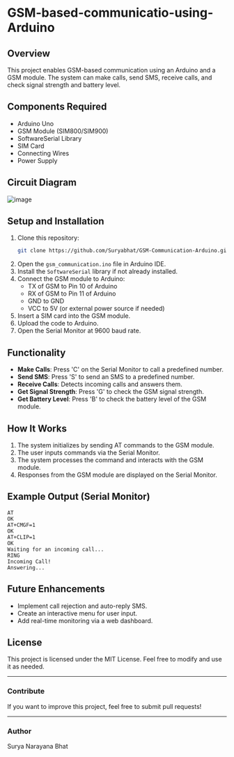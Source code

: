 # GSM-based-communicatio-using-Arduino

## Overview
This project enables GSM-based communication using an Arduino and a GSM module. The system can make calls, send SMS, receive calls, and check signal strength and battery level.

## Components Required
- Arduino Uno
- GSM Module (SIM800/SIM900)
- SoftwareSerial Library
- SIM Card
- Connecting Wires
- Power Supply

## Circuit Diagram
![image](https://github.com/user-attachments/assets/7c930c8b-4e58-4853-beb4-fa8885e73c18)


## Setup and Installation
1. Clone this repository:
   ```sh
   git clone https://github.com/Suryabhat/GSM-Communication-Arduino.git
   ```
2. Open the `gsm_communication.ino` file in Arduino IDE.
3. Install the `SoftwareSerial` library if not already installed.
4. Connect the GSM module to Arduino:
   - TX of GSM to Pin 10 of Arduino
   - RX of GSM to Pin 11 of Arduino
   - GND to GND
   - VCC to 5V (or external power source if needed)
5. Insert a SIM card into the GSM module.
6. Upload the code to Arduino.
7. Open the Serial Monitor at 9600 baud rate.

## Functionality
- **Make Calls**: Press 'C' on the Serial Monitor to call a predefined number.
- **Send SMS**: Press 'S' to send an SMS to a predefined number.
- **Receive Calls**: Detects incoming calls and answers them.
- **Get Signal Strength**: Press 'G' to check the GSM signal strength.
- **Get Battery Level**: Press 'B' to check the battery level of the GSM module.

## How It Works
1. The system initializes by sending AT commands to the GSM module.
2. The user inputs commands via the Serial Monitor.
3. The system processes the command and interacts with the GSM module.
4. Responses from the GSM module are displayed on the Serial Monitor.

## Example Output (Serial Monitor)
```
AT
OK
AT+CMGF=1
OK
AT+CLIP=1
OK
Waiting for an incoming call...
RING
Incoming Call!
Answering...
```

## Future Enhancements
- Implement call rejection and auto-reply SMS.
- Create an interactive menu for user input.
- Add real-time monitoring via a web dashboard.

## License
This project is licensed under the MIT License. Feel free to modify and use it as needed.

---

### Contribute
If you want to improve this project, feel free to submit pull requests!

---

### Author
Surya Narayana Bhat


